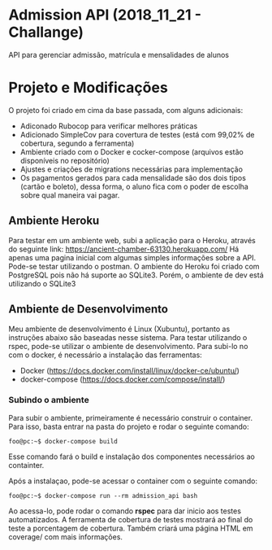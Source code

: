 # Admission API (2018_11_21 - Challange)

API para gerenciar admissão, matrícula e mensalidades de alunos


# Projeto e Modificações

O projeto foi criado em cima da base passada, com alguns adicionais:
- Adiconado Rubocop para verificar melhores práticas
- Adicionado SimpleCov para covertura de testes (está com 99,02% de cobertura, segundo a ferramenta)
- Ambiente criado com o Docker e cocker-compose (arquivos estão disponíveis no repositório)
- Ajustes e criações de migrations necessárias para implementação
- Os pagamentos gerados para cada mensalidade são dos dois tipos (cartão e boleto), dessa forma, o aluno fica com o poder de escolha sobre qual maneira vai pagar.


## Ambiente Heroku

Para testar em um ambiente web, subi a aplicação para o Heroku, através do seguinte link:
https://ancient-chamber-63130.herokuapp.com/
Há apenas uma pagina inicial com algumas simples informações sobre a API. Pode-se testar utilizando o postman.
O ambiente do Heroku foi criado com PostgreSQL pois não há suporte ao SQLite3. Porém, o ambiente de dev está utilizando o SQLite3

## Ambiente de Desenvolvimento
Meu ambiente de desenvolvimento é Linux (Xubuntu), portanto as instruções abaixo são baseadas nesse sistema.
Para testar utilizando o rspec, pode-se utilizar o ambiente de desenvolvimento. Para subi-lo no com o docker, é necessário a instalação das ferramentas:
- Docker (https://docs.docker.com/install/linux/docker-ce/ubuntu/)
- docker-compose (https://docs.docker.com/compose/install/)

### Subindo o ambiente
Para subir o ambiente, primeiramente é necessário construir o container. Para isso, basta entrar na pasta do projeto e rodar o seguinte comando:

```console
foo@pc:~$ docker-compose build
```
Esse comando fará o build e instalação dos componentes necessários ao containter.

Após a instalaçao, pode-se acessar o container com o seguinte comando:
```console
foo@pc:~$ docker-compose run --rm admission_api bash
```
Ao acessa-lo, pode rodar o comando **rspec** para dar inicio aos testes automatizados.
A ferramenta de cobertura de testes mostrará ao final do teste a porcentagem de cobertura. Também criará uma página HTML em coverage/ com mais informações.
